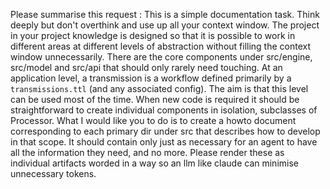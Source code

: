Please summarise this request :
This is a simple documentation task. Think deeply but don't overthink and use up all your context window. The project in your project knowledge is designed so that it is possible to work in different areas at different levels of abstraction without filling the context window unnecessarily. There are the core components under src/engine, src/model and src/api that should only rarely need touching. At an application level, a transmission is a workflow defined primarily by a `transmissions.ttl` (and any associated config). The aim is that this level can be used most of the time. When new code is required it should be straightforward to create individual components in isolation, subclasses of Processor. What I would like you to do is to create a howto document corresponding to each primary dir under src that describes how to develop in that scope. It should contain only just as necessary for an agent to have all the information they need, and no more.  Please render these as individual artifacts worded in a way so an llm like claude can minimise unnecessary tokens.
